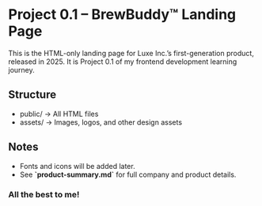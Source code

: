 <h1>Project 0.1 – BrewBuddy™ Landing Page</h1>

This is the HTML-only landing page for Luxe Inc.’s first-generation product, released in 2025.
It is Project 0.1 of my frontend development learning journey.

<h2>Structure</h2>
<ul>
  <li>public/ → All HTML files</li>
  <li>assets/ → Images, logos, and other design assets</li>
</ul>

<h2>Notes</h2>
<ul>
  <li>Fonts and icons will be added later.</li>
  <li>See <b>`product-summary.md`</b> for full company and product details.</li>
</ul>

<h3>All the best to me!</h3>
 
 
